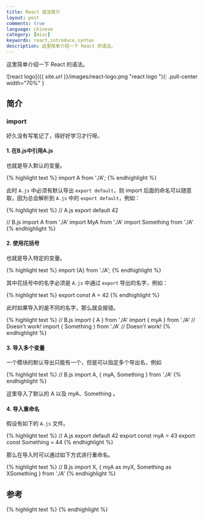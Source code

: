 ```yaml
---
title: React 语法简介
layout: post
comments: true
language: chinese
category: [misc]
keywords: react,introduce,syntax
description: 这里简单介绍一下 React 的语法。
---
```


这里简单介绍一下 React 的语法。

<!-- more -->

![react logo]({{ site.url }}/images/react-logo.png "react logo "){: .pull-center width="70%" }

## 简介

### import


好久没有写笔记了，得好好学习才行呀。

#### 1. 在B.js中引用A.js

也就是导入默认的变量。

{% highlight text %}
import A from './A';
{% endhighlight %}

此时 `A.js` 中必须有默认导出 `export default`，则 import 后面的命名可以随意取，因为总会解析到 `A.js` 中的 `export default`，例如：

{% highlight text %}
// A.js
export default 42

// B.js
import A from './A'
import MyA from './A'
import Something from './A'
{% endhighlight %}

#### 2. 使用花括号

也就是导入特定的变量。

{% highlight text %}
import {A} from './A';
{% endhighlight %}

其中花括号中的名字必须是 `A.js` 中通过 `export` 导出的名字，例如：

{% highlight text %}
export const A = 42
{% endhighlight %}

此时如果导入的是不同的名字，那么就会报错。

{% highlight text %}
// B.js
import { A } from './A'
import { myA } from './A'       // Doesn't work!
import { Something } from './A' // Doesn't work!
{% endhighlight %}

#### 3. 导入多个变量

一个模块的默认导出只能有一个，但是可以指定多个导出名，例如

{% highlight text %}
// B.js
import A, { myA, Something } from './A'
{% endhighlight %}

这里导入了默认的 A 以及 myA、Something 。

#### 4. 导入重命名

假设有如下的 `A.js` 文件。

{% highlight text %}
// A.js
export default 42
export const myA = 43
export const Something = 44
{% endhighlight %}

那么在导入时可以通过如下方式进行重命名。

{% highlight text %}
// B.js
import X, { myA as myX, Something as XSomething } from './A'
{% endhighlight %}



## 参考


{% highlight text %}
{% endhighlight %}
